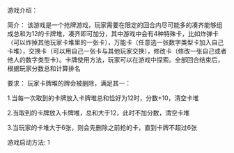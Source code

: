 游戏介绍：

简介：
该游戏是一个抢牌游戏，玩家需要在限定的回合内尽可能多的凑齐能够组成总和为12的卡牌堆，凑齐即可加分，其中游戏中会有4种特殊卡，比如炸弹卡（可以炸掉其他玩家卡堆里的一张卡），万能卡（任意选一张数字类型卡加入自己卡堆），交换卡（可以用自己一张卡与其他玩家交换），修改卡（修改一张自己或者他人的数字类型卡）。卡牌使用方法，玩家可以在游戏中探索。全部回合结束后，根据玩家分数总和计算排名

要求：
玩家卡牌堆的牌会被删除，满足其一：

1.当每一次取到的卡牌放入卡牌堆总和恰好为12时，分数+10，清空卡堆

2.当取到的卡牌放入卡牌堆，总和大于12，此时不加分数，清空卡堆

3.当玩家的卡堆大于6张，则会先删除之前抢的卡，直到卡牌不超过6张

游戏启动方法:
1